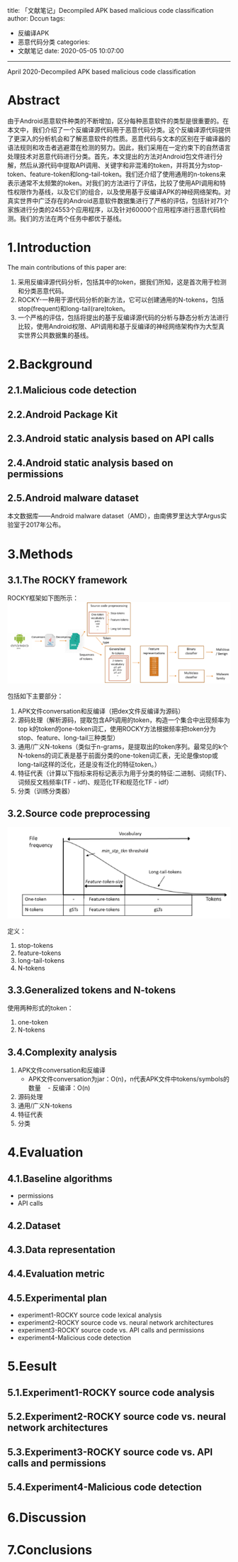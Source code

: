 title: 「文献笔记」Decompiled APK based malicious code classification
author: Dccun
tags:
  - 反编译APK
  - 恶意代码分类
categories:
  - 文献笔记
date: 2020-05-05 10:07:00
---
April 2020-Decompiled APK based malicious code classification

<!--more-->

# Abstract
由于Android恶意软件种类的不断增加，区分每种恶意软件的类型是很重要的。在本文中，我们介绍了一个反编译源代码用于恶意代码分类。这个反编译源代码提供了更深入的分析机会和了解恶意软件的性质。恶意代码与文本的区别在于编译器的语法规则和攻击者逃避潜在检测的努力。因此，我们采用在一定约束下的自然语言处理技术对恶意代码进行分类。首先，本文提出的方法对Android包文件进行分解，然后从源代码中提取API调用、关键字和非混淆的token，并将其分为stop-token、feature-token和long-tail-token。我们还介绍了使用通用的n-tokens来表示通常不太频繁的token。对我们的方法进行了评估，比较了使用API调用和特性权限作为基线，以及它们的组合，以及使用基于反编译APK的神经网络架构。对真实世界中广泛存在的Android恶意软件数据集进行了严格的评估，包括针对71个家族进行分类的24553个应用程序，以及针对60000个应用程序进行恶意代码检测。我们的方法在两个任务中都优于基线。

# 1.Introduction
The main contributions of this paper are:
1. 采用反编译源代码分析，包括其中的token，据我们所知，这是首次用于检测和分类恶意代码。
2. ROCKY-一种用于源代码分析的新方法，它可以创建通用的N-tokens，包括stop(frequent)和long-tail(rare)token。
3. 一个严格的评估，包括将提出的基于反编译源代码的分析与静态分析方法进行比较，使用Android权限、API调用和基于反编译的神经网络架构作为大型真实世界公共数据集的基线。

# 2.Background
## 2.1.Malicious code detection

## 2.2.Android Package Kit

## 2.3.Android static analysis based on API calls

## 2.4.Android static analysis based on permissions

## 2.5.Android malware dataset
本文数据库——Android malware dataset（AMD），由南佛罗里达大学Argus实验室于2017年公布。

# 3.Methods
## 3.1.The ROCKY framework
ROCKY框架如下图所示：
![upload successful](/images/pasted-122.png) 

包括如下主要部分：
1. APK文件conversation和反编译（把dex文件反编译为源码）
2. 源码处理（解析源码，提取包含API调用的token，构造一个集合中出现频率为top k的token的one-token词汇，使用ROCKY方法根据频率把token分为stop、feature、long-tail三种类型）
3. 通用/广义N-tokens（类似于n-grams，是提取出的token序列。最常见的k个N-tokens的词汇表是基于前面分类的one-token词汇表，无论是像stop或long-tail这样的泛化，还是没有泛化的特征token。）
4. 特征代表（计算以下指标来将标记表示为用于分类的特征:二进制、词频(TF)、词频反文档频率(TF - idf)、规范化TF和规范化TF - idf）
5. 分类（训练分类器）

## 3.2.Source code preprocessing
![upload successful](/images/pasted-123.png) 

定义：
1. stop-tokens
2. feature-tokens
3. long-tail-tokens
4. N-tokens

## 3.3.Generalized tokens and N-tokens
使用两种形式的token：
1. one-token
2. N-tokens

## 3.4.Complexity analysis

1. APK文件conversation和反编译
	- APK文件conversation为jar：O(n)，n代表APK文件中tokens/symbols的数量
    - 反编译：O(n)
2. 源码处理
3. 通用/广义N-tokens
4. 特征代表
5. 分类

# 4.Evaluation
## 4.1.Baseline algorithms
- permissions
- API calls

## 4.2.Dataset

## 4.3.Data representation

## 4.4.Evaluation metric

## 4.5.Experimental plan
- experiment1-ROCKY source code lexical analysis
- experiment2-ROCKY source code vs. neural network architectures
- experiment3-ROCKY source code vs. API calls and permissions
- experiment4-Malicious code detection

# 5.Eesult
## 5.1.Experiment1-ROCKY source code analysis

## 5.2.Experiment2-ROCKY source code vs. neural network architectures

## 5.3.Experiment3-ROCKY source code vs. API calls and permissions

## 5.4.Experiment4-Malicious code detection


# 6.Discussion

# 7.Conclusions
















